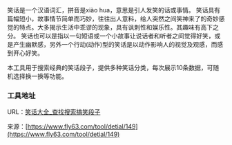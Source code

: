 笑话是一个汉语词汇，拼音是xiào hua，意思是引人发笑的话或事情。
笑话具有篇幅短小，故事情节简单而巧妙，往往出人意料，给人突然之间笑神来了的奇妙感觉的特点。大多揭示生活中乖谬的现象，具有讽刺性和娱乐性。其趣味有高下之分。
笑话也可以是指以一句短语或一个小故事让说话者和听者之间觉得好笑，或是产生幽默感，另外一个行动(动作)型的笑话是以动作影响人的视觉及观感，而感到开心好笑。

本工具用于搜索经典的笑话段子，提供多种笑话分类，每次展示10条数据，可随机选择换一换等功能。

### 工具地址
URL：[笑话大全_查找搜索搞笑段子](https://www.fly63.com/tool/joke/)

来源：[https://www.fly63.com/tool/detial/149](https://www.fly63.com/tool/detial/149)
